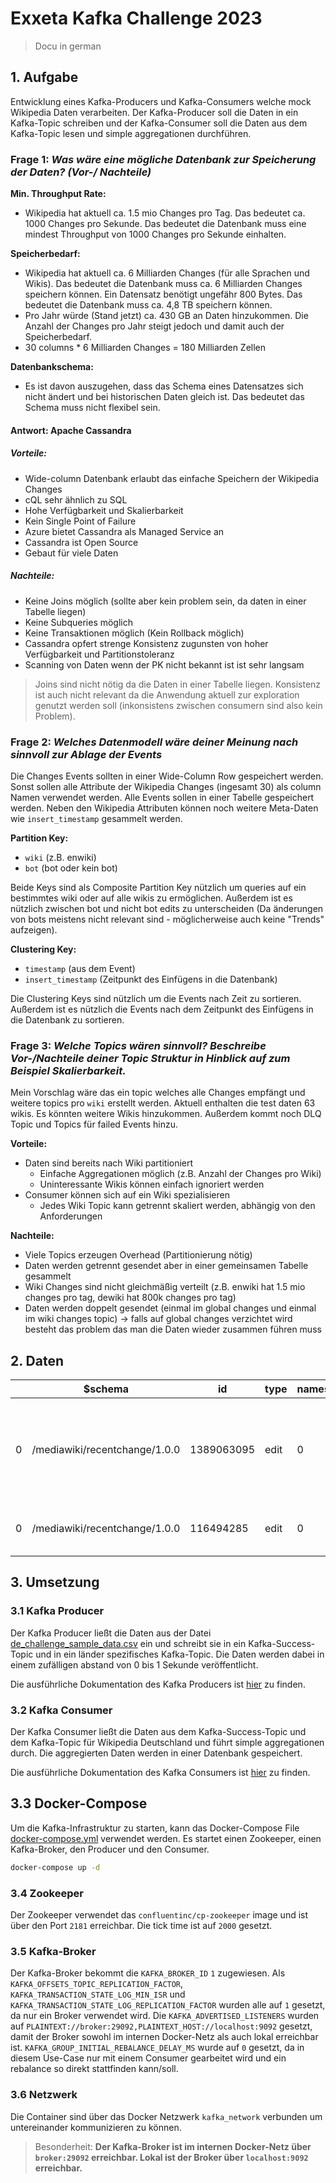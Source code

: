 # Exxeta Kafka Challenge 2023

> Docu in german

## 1. Aufgabe

Entwicklung eines Kafka-Producers und Kafka-Consumers welche mock Wikipedia Daten verarbeiten. Der Kafka-Producer soll die Daten in ein Kafka-Topic schreiben und der Kafka-Consumer soll die Daten aus dem Kafka-Topic lesen und simple aggregationen durchführen.

### **Frage 1**: _Was wäre eine mögliche Datenbank zur Speicherung der Daten? (Vor-/ Nachteile)_

**Min. Throughput Rate:**

- Wikipedia hat aktuell ca. 1.5 mio Changes pro Tag. Das bedeutet ca. 1000 Changes pro Sekunde. Das bedeutet die Datenbank muss eine mindest Throughput von 1000 Changes pro Sekunde einhalten.

**Speicherbedarf:**

- Wikipedia hat aktuell ca. 6 Milliarden Changes (für alle Sprachen und Wikis). Das bedeutet die Datenbank muss ca. 6 Milliarden Changes speichern können. Ein Datensatz benötigt ungefähr 800 Bytes. Das bedeutet die Datenbank muss ca. 4,8 TB speichern können.
- Pro Jahr würde (Stand jetzt) ca. 430 GB an Daten hinzukommen. Die Anzahl der Changes pro Jahr steigt jedoch und damit auch der Speicherbedarf.
- 30 columns \* 6 Milliarden Changes = 180 Milliarden Zellen

**Datenbankschema:**

- Es ist davon auszugehen, dass das Schema eines Datensatzes sich nicht ändert und bei historischen Daten gleich ist. Das bedeutet das Schema muss nicht flexibel sein.

#### **Antwort: Apache Cassandra**

##### **Vorteile:**

- Wide-column Datenbank erlaubt das einfache Speichern der Wikipedia Changes
- cQL sehr ähnlich zu SQL
- Hohe Verfügbarkeit und Skalierbarkeit
- Kein Single Point of Failure
- Azure bietet Cassandra als Managed Service an
- Cassandra ist Open Source
- Gebaut für viele Daten

##### **Nachteile:**

- Keine Joins möglich (sollte aber kein problem sein, da daten in einer Tabelle liegen)
- Keine Subqueries möglich
- Keine Transaktionen möglich (Kein Rollback möglich)
- Cassandra opfert strenge Konsistenz zugunsten von hoher Verfügbarkeit und Partitionstoleranz
- Scanning von Daten wenn der PK nicht bekannt ist ist sehr langsam

> Joins sind nicht nötig da die Daten in einer Tabelle liegen. Konsistenz ist auch nicht relevant da die Anwendung aktuell zur exploration genutzt werden soll (inkonsistens zwischen consumern sind also kein Problem).

### **Frage 2**: _Welches Datenmodell wäre deiner Meinung nach sinnvoll zur Ablage der Events_

Die Changes Events sollten in einer Wide-Column Row gespeichert werden. Sonst sollen alle Attribute der Wikipedia Changes (ingesamt 30) als column Namen verwendet werden. Alle Events sollen in einer Tabelle gespeichert werden. Neben den Wikipedia Attributen können noch weitere Meta-Daten wie `insert_timestamp` gesammelt werden.

**Partition Key:**

- `wiki` (z.B. enwiki)
- `bot` (bot oder kein bot)

Beide Keys sind als Composite Partition Key nützlich um queries auf ein bestimmtes wiki oder auf alle wikis zu ermöglichen. Außerdem ist es nützlich zwischen bot und nicht bot edits zu unterscheiden (Da änderungen von bots meistens nicht relevant sind - möglicherweise auch keine "Trends" aufzeigen).

**Clustering Key:**

- `timestamp` (aus dem Event)
- `insert_timestamp` (Zeitpunkt des Einfügens in die Datenbank)

Die Clustering Keys sind nützlich um die Events nach Zeit zu sortieren. Außerdem ist es nützlich die Events nach dem Zeitpunkt des Einfügens in die Datenbank zu sortieren.

### **Frage 3**: _Welche Topics wären sinnvoll? Beschreibe Vor-/Nachteile deiner Topic Struktur in Hinblick auf zum Beispiel Skalierbarkeit._

Mein Vorschlag wäre das ein topic welches alle Changes empfängt und weitere topics pro `wiki` erstellt werden. Aktuell enthalten die test daten 63 wikis. Es könnten weitere Wikis hinzukommen. Außerdem kommt noch DLQ Topic und Topics für failed Events hinzu.

**Vorteile:**

- Daten sind bereits nach Wiki partitioniert
  - Einfache Aggregationen möglich (z.B. Anzahl der Changes pro Wiki)
  - Uninteressante Wikis können einfach ignoriert werden
- Consumer können sich auf ein Wiki spezialisieren
  - Jedes Wiki Topic kann getrennt skaliert werden, abhängig von den Anforderungen

**Nachteile:**

- Viele Topics erzeugen Overhead (Partitionierung nötig)
- Daten werden getrennt gesendet aber in einer gemeinsamen Tabelle gesammelt
- Wiki Changes sind nicht gleichmäßig verteilt (z.B. enwiki hat 1.5 mio changes pro tag, dewiki hat 800k changes pro tag)
- Daten werden doppelt gesendet (einmal im global changes und einmal im wiki changes topic) -> falls auf global changes verzichtet wird besteht das problem das man die Daten wieder zusammen führen muss

## 2. Daten

|     | $schema                       | id         | type | namespace | title                  | comment                                                                                                                                                      | timestamp  | user        | bot   | minor | patrolled | server_url               | server_name      | server_script_path | wiki         | parsedcomment                                                                                                                                                                                                                                                         | meta_domain      | meta_uri                                             | meta_request_id          | meta_stream            | meta_topic                   | meta_dt              | meta_partition | meta_offset | meta_id                              | length_old | length_new | revision_old | revision_new |
| --- | ----------------------------- | ---------- | ---- | --------- | ---------------------- | ------------------------------------------------------------------------------------------------------------------------------------------------------------ | ---------- | ----------- | ----- | ----- | --------- | ------------------------ | ---------------- | ------------------ | ------------ | --------------------------------------------------------------------------------------------------------------------------------------------------------------------------------------------------------------------------------------------------------------------- | ---------------- | ---------------------------------------------------- | ------------------------ | ---------------------- | ---------------------------- | -------------------- | -------------- | ----------- | ------------------------------------ | ---------- | ---------- | ------------ | ------------ |
| 0   | /mediawiki/recentchange/1.0.0 | 1389063095 | edit | 0         | Q104971167             | /_ wbeditentity-update-languages-short:0&#124;&#124;nl _/ nl-description, [[User:Edoderoobot/Set-nl-description&#124;python code]] - chemische samenstelling | 1611249080 | Edoderoobot | True  | False | True      | https://www.wikidata.org | www.wikidata.org | /w                 | wikidatawiki | ‎<span dir="auto"><span class="autocomment">Changed label, description and/or aliases in nl: </span></span> nl-description, <a href="/wiki/User:Edoderoobot/Set-nl-description" title="User:Edoderoobot/Set-nl-description">python code</a> - chemische samenstelling | www.wikidata.org | https://www.wikidata.org/wiki/Q104971167             | YAm1uApAIIEAACcb76EAAAAA | mediawiki.recentchange | eqiad.mediawiki.recentchange | 2021-01-21T17:11:20Z | 0              | 2887301727  | a62392d6-25d3-405c-9d6c-54956eb60a52 | 3781       | 3860       | 1345581201   | 1345601868   |
| 0   | /mediawiki/recentchange/1.0.0 | 116494285  | edit | 0         | Acanthastrea erythraea | [[Wikipedia:Geen samenvatting&#124;Verwijst door]] naar [[Lobophyllia erythraea]]                                                                            | 1611249078 | Kvdrgeus    | False | False | False     | https://nl.wikipedia.org | nl.wikipedia.org | /w                 | nlwiki       | <a href="/wiki/Wikipedia:Geen_samenvatting" title="Wikipedia:Geen samenvatting">Verwijst door</a> naar <a href="/wiki/Lobophyllia_erythraea" title="Lobophyllia erythraea">Lobophyllia erythraea</a>                                                                  | nl.wikipedia.org | https://nl.wikipedia.org/wiki/Acanthastrea_erythraea | YAm1tgpAIHwABCtglGIAAADR | mediawiki.recentchange | eqiad.mediawiki.recentchange | 2021-01-21T17:11:18Z | 0              | 2887301728  | f6acf301-d987-4d7b-85fe-d2c3cb486ffb | 866        | 65         | 48016794     | 58091518     |

## 3. Umsetzung

### 3.1 Kafka Producer

Der Kafka Producer ließt die Daten aus der Datei [de_challenge_sample_data.csv](kafka_producer\data\raw\de_challenge_sample_data.csv) ein und schreibt sie in ein Kafka-Success-Topic und in ein länder spezifisches Kafka-Topic. Die Daten werden dabei in einem zufälligen abstand von 0 bis 1 Sekunde veröffentlicht.

Die ausführliche Dokumentation des Kafka Producers ist [hier](kafka_producer/README.md) zu finden.

### 3.2 Kafka Consumer

Der Kafka Consumer ließt die Daten aus dem Kafka-Success-Topic und dem Kafka-Topic für Wikipedia Deutschland und führt simple aggregationen durch. Die aggregierten Daten werden in einer Datenbank gespeichert.

Die ausführliche Dokumentation des Kafka Consumers ist [hier](kafka_consumer/README.md) zu finden.

## 3.3 Docker-Compose

Um die Kafka-Infrastruktur zu starten, kann das Docker-Compose File [docker-compose.yml](docker-compose.yml) verwendet werden. Es startet einen Zookeeper, einen Kafka-Broker, den Producer und den Consumer.

```bash
docker-compose up -d
```

### 3.4 Zookeeper

Der Zookeeper verwendet das `confluentinc/cp-zookeeper` image und ist über den Port `2181` erreichbar. Die tick time ist auf `2000` gesetzt.

### 3.5 Kafka-Broker

Der Kafka-Broker bekommt die `KAFKA_BROKER_ID` `1` zugewiesen. Als `KAFKA_OFFSETS_TOPIC_REPLICATION_FACTOR`, `KAFKA_TRANSACTION_STATE_LOG_MIN_ISR` und `KAFKA_TRANSACTION_STATE_LOG_REPLICATION_FACTOR` wurden alle auf `1` gesetzt, da nur ein Broker verwendet wird. Die `KAFKA_ADVERTISED_LISTENERS` wurden auf `PLAINTEXT://broker:29092,PLAINTEXT_HOST://localhost:9092` gesetzt, damit der Broker sowohl im internen Docker-Netz als auch lokal erreichbar ist. `KAFKA_GROUP_INITIAL_REBALANCE_DELAY_MS` wurde auf `0` gesetzt, da in diesem Use-Case nur mit einem Consumer gearbeitet wird und ein rebalance so direkt stattfinden kann/soll.

### 3.6 Netzwerk

Die Container sind über das Docker Netzwerk `kafka_network` verbunden um untereinander kommunizieren zu können.

> Besonderheit: **Der Kafka-Broker ist im internen Docker-Netz über `broker:29092` erreichbar. Lokal ist der Broker über `localhost:9092` erreichbar.**
